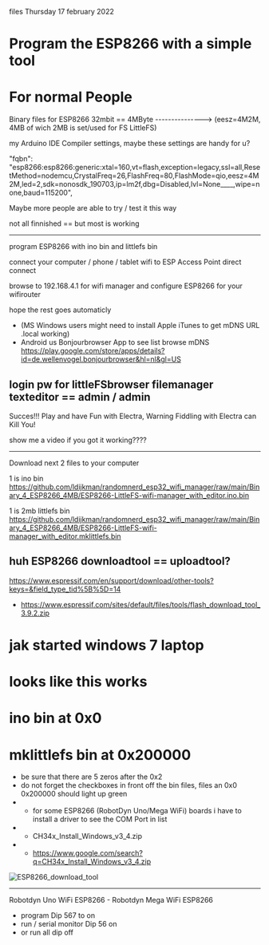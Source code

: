 files Thursday 17 february 2022 
# Program the ESP8266 with a simple tool
# For normal People

Binary files for ESP8266 32mbit == 4MByte ---------------> (eesz=4M2M, 4MB of wich 2MB is set/used for FS LittleFS)

my Arduino IDE Compiler settings, maybe these settings are handy for u?

"fqbn": "esp8266:esp8266:generic:xtal=160,vt=flash,exception=legacy,ssl=all,ResetMethod=nodemcu,CrystalFreq=26,FlashFreq=80,FlashMode=qio,eesz=4M2M,led=2,sdk=nonosdk_190703,ip=lm2f,dbg=Disabled,lvl=None____,wipe=none,baud=115200",

Maybe more people are able to try / test it this way

not all finnished == but most is working

---

program ESP8266 with ino bin and littlefs bin 

connect your computer / phone / tablet wifi to ESP Access Point direct connect

browse to 192.168.4.1 for wifi manager and configure ESP8266 for your wifirouter

hope the rest goes automaticly
- (MS Windows users might need to install Apple iTunes to get mDNS URL .local working)
- Android us Bonjourbrowser App to see list browse mDNS https://play.google.com/store/apps/details?id=de.wellenvogel.bonjourbrowser&hl=nl&gl=US

## login pw for littleFSbrowser filemanager texteditor == admin / admin

Succes!!! Play and have Fun with Electra, Warning Fiddling with Electra can Kill You!

show me a video if you got it working????

---

Download next 2 files to your computer

1 is ino bin https://github.com/ldijkman/randomnerd_esp32_wifi_manager/raw/main/Binary_4_ESP8266_4MB/ESP8266-LittleFS-wifi-manager_with_editor.ino.bin

1 is 2mb littlefs bin https://github.com/ldijkman/randomnerd_esp32_wifi_manager/raw/main/Binary_4_ESP8266_4MB/ESP8266-LittleFS-wifi-manager_with_editor.mklittlefs.bin


## huh ESP8266 downloadtool == uploadtool?

https://www.espressif.com/en/support/download/other-tools?keys=&field_type_tid%5B%5D=14
- https://www.espressif.com/sites/default/files/tools/flash_download_tool_3.9.2.zip

# jak started windows 7 laptop
# looks like this works 
# ino bin at 0x0
# mklittlefs bin at 0x200000
- be sure that there are 5 zeros after the 0x2
- do not forget the checkboxes in front off the bin files, files an 0x0 0x200000 should light up green
- - for some ESP8266 (RobotDyn Uno/Mega WiFi) boards i have to install a driver to see the COM Port in list
- - CH34x_Install_Windows_v3_4.zip
- - https://www.google.com/search?q=CH34x_Install_Windows_v3_4.zip

![ESP8266_download_tool](https://user-images.githubusercontent.com/45427770/154829873-ca5841cd-37e6-44ee-b582-d828457fe07a.png)


---
Robotdyn Uno WiFi ESP8266 - Robotdyn Mega WiFi ESP8266
- program Dip 567 to on
- run / serial monitor Dip 56 on
- or run all dip off






